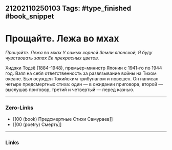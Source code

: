 21202110250103
Tags: #type_finished #book_snippet 
---
# Прощайте. Лежа во мхах

*Прощайте. Лежа во мхах
У самых корней
Земли японской,
Я буду чувствовать запах
Ее прекрасных цветов.*

Хидэки Тодзё (1884–1948), премьер-министр Японии с 1941-го по 1944 год. Взял на себя ответственность за развязывание войны на Тихом океане. Был осужден Токийским трибуналом и повешен. Он написал четыре предсмертных стиха: один — в ожидании приговора, второй — выслушав приговор, третий и четвертый — перед казнью. 

---
### Zero-Links
 - [[00 (book) Предсмертные Стихи Самураев]]
 - [[00 (poetry) Смерть]]
---
### Links
